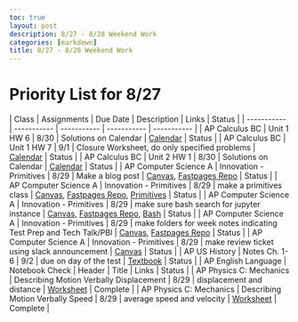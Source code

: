 ```yaml
---
toc: true
layout: post
description: 8/27 - 8/28 Weekend Work
categories: [markdown]
title: 8/27 - 8/28 Weekend Work
---
```


# Priority List for 8/27

| Class | Assignments | Due Date | Description | Links | Status |
| ----------- | ----------- | ----------- | ----------- | ----------- |
| AP Calculus BC | Unit 1 HW 6 | 8/30 | Solutions on Calendar | [Calendar](https://docs.google.com/document/d/1608X1-igMe0AK5tIZbeTJdeaOBrsOqmZ/edit) | Status |
| AP Calculus BC | Unit 1 HW 7 | 9/1 | Closure Worksheet, do only specified problems | [Calendar](https://docs.google.com/document/d/1608X1-igMe0AK5tIZbeTJdeaOBrsOqmZ/edit) | Status |
| AP Calculus BC | Unit 2 HW 1 | 8/30 | Solutions on Calendar | [Calendar](https://docs.google.com/document/d/1608X1-igMe0AK5tIZbeTJdeaOBrsOqmZ/edit) | Status |
| AP Computer Science A | Innovation - Primitives | 8/29 | Make a blog post | [Canvas](https://poway.instructure.com/courses/127262/assignments/2295018), [Fastpages Repo](https://github.com/RohanG326/rohangfastpages) | Status |
| AP Computer Science A | Innovation - Primitives | 8/29 | make a primitives class | [Canvas](https://poway.instructure.com/courses/127262/assignments/2295018), [Fastpages Repo](https://github.com/RohanG326/rohangfastpages), [Primitives](https://nighthawkcoders.github.io/APCSA/unit/1) | Status |
| AP Computer Science A | Innovation - Primitives | 8/29 | make sure bash search for jupyter instance | [Canvas](https://poway.instructure.com/courses/127262/assignments/2295018), [Fastpages Repo](https://github.com/RohanG326/rohangfastpages), [Bash](https://nighthawkcoders.github.io/APCSP/techtalk/bash) | Status |
| AP Computer Science A | Innovation - Primitives | 8/29 | make folders for week notes indicating Test Prep and Tech Talk/PBl | [Canvas](https://poway.instructure.com/courses/127262/assignments/2295018), [Fastpages Repo](https://github.com/RohanG326/rohangfastpages) | Status |
| AP Computer Science A | Innovation - Primitives | 8/29 | make review ticket using slack announcement | [Canvas](https://poway.instructure.com/courses/127262/assignments/2295018) | Status |
| AP US History | Notes Ch. 1-6 | 9/2 | due on day of the test | [Textbook](https://poway.instructure.com/courses/126524/modules/items/3939480) | Status |
| AP English Language | Notebook Check | Header | Title | Links | Status |
| AP Physics C: Mechanics | Describing Motion Verbally Displacement | 8/29 | displacement and distance | [Worksheet](https://poway.instructure.com/courses/126256/modules/items/3945648) | Complete |
| AP Physics C: Mechanics | Describing Motion Verbally Speed | 8/29 | average speed and velocity | [Worksheet](https://poway.instructure.com/courses/126256/modules/items/3945649) | Complete |
